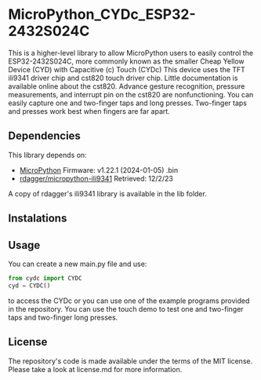 # MicroPython_CYDc_ESP32-2432S024C
This is a higher-level library to allow MicroPython users to easily control the ESP32-2432S024C, more commonly known as the smaller Cheap Yellow Device (CYD) with Capacitive (c) Touch (CYDc) This device uses the TFT ili9341 driver chip and cst820 touch driver chip. Little documentation is available online about the cst820. Advance gesture recognition, pressure measurements, and interrupt pin on the cst820 are nonfunctioning. You can easily capture one and two-finger taps and long presses. Two-finger taps and presses work best when fingers are far apart.

## Dependencies
This library depends on:
* [MicroPython](https://micropython.org/download/ESP32_GENERIC/) Firmware: v1.22.1 (2024-01-05) .bin
* [rdagger/micropython-ili9341](https://github.com/rdagger/micropython-ili9341/) Retrieved: 12/2/23

A copy of rdagger's ili9341 library is available in the lib folder.

## Instalations

## Usage
You can create a new main.py file and use:
```python
from cydc import CYDC
cyd = CYDC()
```
to access the CYDc or you can use one of the example programs provided in the repository. You can use the touch demo to test one and two-finger taps and two-finger long presses.

## License
The repository's code is made available under the terms of the MIT license. Please take a look at license.md for more information.
